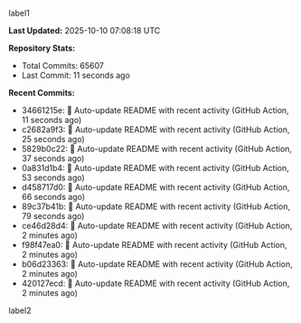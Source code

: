 
label1 
<!-- ACTIVITY_START -->
**Last Updated:** 2025-10-10 07:08:18 UTC

**Repository Stats:**
- Total Commits: 65607
- Last Commit: 11 seconds ago

**Recent Commits:**
- 34661215e: 🤖 Auto-update README with recent activity (GitHub Action, 11 seconds ago)
- c2682a9f3: 🤖 Auto-update README with recent activity (GitHub Action, 25 seconds ago)
- 5829b0c22: 🤖 Auto-update README with recent activity (GitHub Action, 37 seconds ago)
- 0a831d1b4: 🤖 Auto-update README with recent activity (GitHub Action, 53 seconds ago)
- d458717d0: 🤖 Auto-update README with recent activity (GitHub Action, 66 seconds ago)
- 89c37b41b: 🤖 Auto-update README with recent activity (GitHub Action, 79 seconds ago)
- ce46d28d4: 🤖 Auto-update README with recent activity (GitHub Action, 2 minutes ago)
- f98f47ea0: 🤖 Auto-update README with recent activity (GitHub Action, 2 minutes ago)
- b06d23363: 🤖 Auto-update README with recent activity (GitHub Action, 2 minutes ago)
- 420127ecd: 🤖 Auto-update README with recent activity (GitHub Action, 2 minutes ago)
<!-- ACTIVITY_END -->

label2
